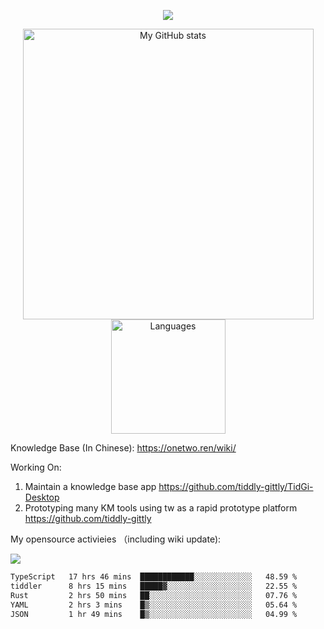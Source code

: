 <a href="https://github.com/linonetwo">
    <p align="center">
        <img src="https://github-profile-trophy.vercel.app/?username=linonetwo&column=7&theme=onedark"/>
    </p>
</a>
<a align="center" href="https://github.com/linonetwo">
  <p align="center">
    <img src="https://github-readme-stats.vercel.app/api?username=linonetwo&show_icons=true&count_private=true" alt="My GitHub stats" width="465"/>
    <img src="https://github-readme-stats.vercel.app/api/top-langs/?username=linonetwo&layout=compact&langs_count=10" alt="Languages" height="183">
  </p>
</a>

Knowledge Base (In Chinese): https://onetwo.ren/wiki/

Working On: 

1. Maintain a knowledge base app https://github.com/tiddly-gittly/TidGi-Desktop
1. Prototyping many KM tools using tw as a rapid prototype platform https://github.com/tiddly-gittly

My opensource activieies （including wiki update):

![](https://visitor-badge.glitch.me/badge?page_id=linonetwo.linonetwo)

<!--START_SECTION:waka-->

```txt
TypeScript   17 hrs 46 mins  ████████████░░░░░░░░░░░░░   48.59 %
tiddler      8 hrs 15 mins   █████▓░░░░░░░░░░░░░░░░░░░   22.55 %
Rust         2 hrs 50 mins   ██░░░░░░░░░░░░░░░░░░░░░░░   07.76 %
YAML         2 hrs 3 mins    █▒░░░░░░░░░░░░░░░░░░░░░░░   05.64 %
JSON         1 hr 49 mins    █▒░░░░░░░░░░░░░░░░░░░░░░░   04.99 %
```

<!--END_SECTION:waka-->
